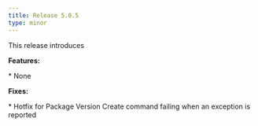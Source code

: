 ```yaml
---
title: Release 5.0.5
type: minor
---
```


This release introduces

**Features:**

\* None

**Fixes:**

\* Hotfix for Package Version Create command failing when an exception is reported